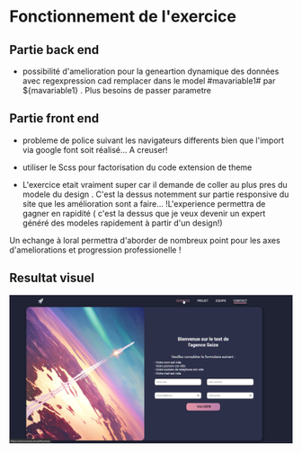 # Fonctionnement de l'exercice

## Partie back end
- possibilité d'amelioration pour la geneartion dynamique des données avec regexpression cad remplacer dans le model #mavariable1# par ${mavariable1} . Plus besoins de passer parametre 


## Partie front end

- probleme de police suivant les navigateurs differents bien que l'import via google font soit réalisé... A creuser!

- utiliser le Scss pour factorisation du code extension de theme


- L'exercice etait vraiment super car il demande de  coller au plus pres du modele du design . C'est la dessus notemment sur partie  responsive du site que les amélioration sont a faire... !L'experience permettra de gagner en rapidité
( c'est la dessus que je veux devenir un expert généré des modeles rapidement à partir d'un design!)

Un echange à loral permettra d'aborder de nombreux point pour les axes d'ameliorations et progression professionelle ! 

## Resultat visuel 
![alt resultat](./jpg/Resultat/preview.png "preview")